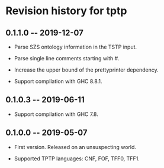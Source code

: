 # Revision history for tptp

## 0.1.1.0 -- 2019-12-07

* Parse SZS ontology information in the TSTP input.

* Parse single line comments starting with #.

* Increase the upper bound of the prettyprinter dependency.

* Support compilation with GHC 8.8.1.

## 0.1.0.3 -- 2019-06-11

* Support compilation with GHC 7.8.

## 0.1.0.0 -- 2019-05-07

* First version. Released on an unsuspecting world.

* Supported TPTP languages: CNF, FOF, TFF0, TFF1.
